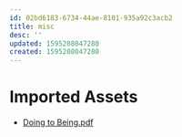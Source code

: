 ```yaml
---
id: 02bd6183-6734-44ae-8101-935a92c3acb2
title: misc
desc: ''
updated: 1595208047280
created: 1595208047280
---
```


# Imported Assets

- [Doing to Being.pdf](assets/doing-to-being-0ef55ef7-6c20-4129-a098-42788d32ed35.pdf)
